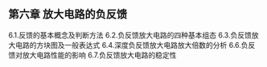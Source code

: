 ## 第六章 放大电路的负反馈

6.1.反馈的基本概念及判断方法
6.2.负反馈放大电路的四种基本组态
6.3.负反馈放大电路的方块图及一般表达式
6.4.深度负反馈放大电路放大倍数的分析
6.6.负反馈对放大电路性能的影响
6.7.负反馈放大电路的稳定性

```

```